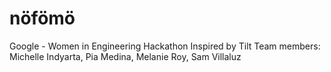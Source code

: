 # nöfömö
Google - Women in Engineering Hackathon
Inspired by Tilt
Team members: Michelle Indyarta, Pia Medina, Melanie Roy, Sam Villaluz
